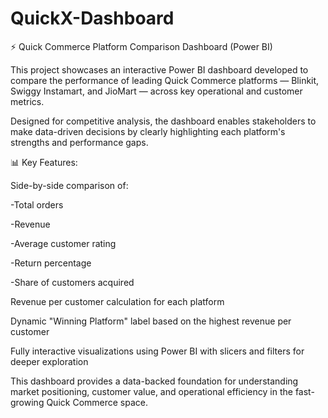 # QuickX-Dashboard
⚡ Quick Commerce Platform Comparison Dashboard (Power BI)

This project showcases an interactive Power BI dashboard developed to compare the performance of leading Quick Commerce platforms — Blinkit, Swiggy Instamart, and JioMart — across key operational and customer metrics.

Designed for competitive analysis, the dashboard enables stakeholders to make data-driven decisions by clearly highlighting each platform's strengths and performance gaps.

📊 Key Features:

Side-by-side comparison of:

  -Total orders

  -Revenue

  -Average customer rating

  -Return percentage

  -Share of customers acquired

Revenue per customer calculation for each platform

Dynamic "Winning Platform" label based on the highest revenue per customer

Fully interactive visualizations using Power BI with slicers and filters for deeper exploration

This dashboard provides a data-backed foundation for understanding market positioning, customer value, and operational efficiency in the fast-growing Quick Commerce space.
